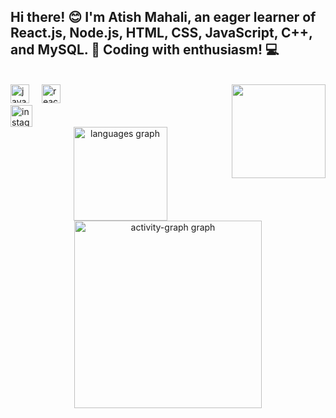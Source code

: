<!DOCTYPE html>
<html lang="en">
<head>
  <meta charset="UTF-8">
  <meta name="viewport" content="width=device-width, initial-scale=1.0">
  <title>Your Page Title</title>
  <!-- Dark mode toggle script -->
  <script type="module" src="https://unpkg.com/dark-mode-toggle"></script>
</head>
<body>
  <!-- Your content -->
  <h2 align="left">Hi there! 😊 I'm Atish Mahali, an eager learner of React.js, Node.js, HTML, CSS, JavaScript, C++, and MySQL. 🚀 Coding with enthusiasm! 💻</h2>

  <br clear="both">

  <img align="right" height="150" src="https://media.giphy.com/media/v1.Y2lkPTc5MGI3NjExMGJ1dWwzanJ4MTdocXRkam96YWNnZnJwY2s4OHlwMnllbjRrN3FzdiZlcD12MV9pbnRlcm5hbF9naWZfYnlfaWQmY3Q9Zw/26xBwdIuRJiAIqHwA/giphy.gif"  />

  <div align="left">
    <img src="https://cdn.jsdelivr.net/gh/devicons/devicon/icons/javascript/javascript-original.svg" height="30" alt="javascript logo"  />
    <img width="12" />
    <img src="https://cdn.jsdelivr.net/gh/devicons/devicon/icons/react/react-original.svg" height="30" alt="react logo"  />
    <!-- Add other icons here -->
  </div>

  <div align="left">
    <a href="https://www.instagram.com/iatishmahali" target="_blank">
      <img src="https://img.shields.io/static/v1?message=Instagram&logo=instagram&label=&color=E4405F&logoColor=white&labelColor=&style=for-the-badge" height="35" alt="instagram logo"  />
    </a>
    <!-- Add other social media icons here -->
  </div>

  <div align="center">
    <img src="https://github-readme-stats.vercel.app/api/top-langs?username=atishmahali&locale=en&hide_title=true&layout=compact&card_width=320&langs_count=5&theme=dracula&hide_border=false&order=2" height="150" alt="languages graph"  />
    <img src="https://github-readme-activity-graph.vercel.app/graph?username=atishmahali&radius=16&theme=react&area=true&order=5" height="300" alt="activity-graph graph"  />
  </div>
</body>
</html>
